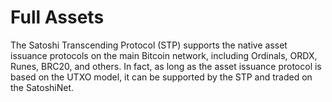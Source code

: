 Full Assets
====

The Satoshi Transcending Protocol (STP) supports the native asset issuance protocols on the main Bitcoin network, including Ordinals, ORDX, Runes, BRC20, and others. In fact, as long as the asset issuance protocol is based on the UTXO model, it can be supported by the STP and traded on the SatoshiNet.